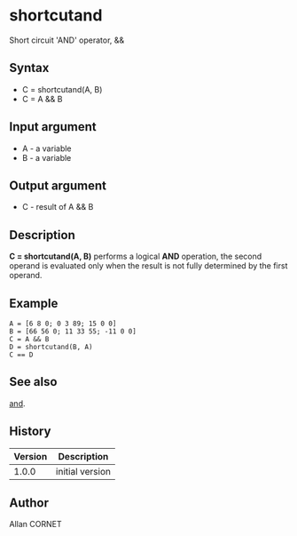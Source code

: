 

# shortcutand

Short circuit 'AND' operator, &&

## Syntax

- C = shortcutand(A, B)
- C = A && B

## Input argument

 - A - a variable
 - B - a variable

## Output argument

 - C - result of A && B

## Description


  <p><b>C = shortcutand(A, B)</b> performs a logical <b>AND</b> operation, the second operand is evaluated only when the result is not fully determined by the first operand.</p>


## Example

```Nelson
A = [6 8 0; 0 3 89; 15 0 0]
B = [66 56 0; 11 33 55; -11 0 0]
C = A && B
D = shortcutand(B, A)
C == D
```

## See also

[and](and.md).
## History

|Version|Description|
|------|------|
|1.0.0|initial version|


## Author

Allan CORNET



